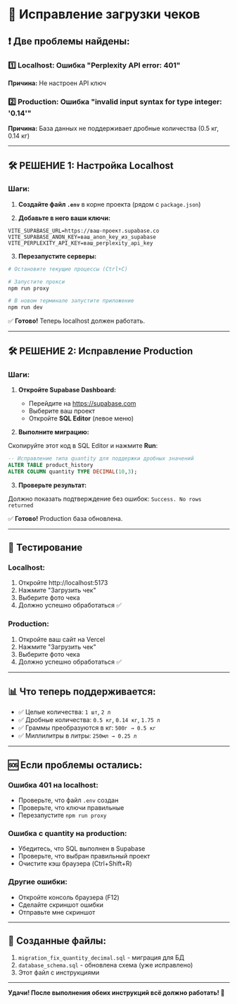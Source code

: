 # 🔧 Исправление загрузки чеков

## ❗ Две проблемы найдены:

### 1️⃣ **Localhost**: Ошибка "Perplexity API error: 401"
**Причина:** Не настроен API ключ

### 2️⃣ **Production**: Ошибка "invalid input syntax for type integer: '0.14'"
**Причина:** База данных не поддерживает дробные количества (0.5 кг, 0.14 кг)

---

## 🛠 РЕШЕНИЕ 1: Настройка Localhost

### Шаги:

1. **Создайте файл `.env`** в корне проекта (рядом с `package.json`)

2. **Добавьте в него ваши ключи:**
```
VITE_SUPABASE_URL=https://ваш-проект.supabase.co
VITE_SUPABASE_ANON_KEY=ваш_anon_key_из_supabase
VITE_PERPLEXITY_API_KEY=ваш_perplexity_api_key
```

3. **Перезапустите серверы:**
```bash
# Остановите текущие процессы (Ctrl+C)

# Запустите прокси
npm run proxy

# В новом терминале запустите приложение
npm run dev
```

✅ **Готово!** Теперь localhost должен работать.

---

## 🛠 РЕШЕНИЕ 2: Исправление Production

### Шаги:

1. **Откройте Supabase Dashboard:**
   - Перейдите на https://supabase.com
   - Выберите ваш проект
   - Откройте **SQL Editor** (левое меню)

2. **Выполните миграцию:**

Скопируйте этот код в SQL Editor и нажмите **Run**:

```sql
-- Исправление типа quantity для поддержки дробных значений
ALTER TABLE product_history 
ALTER COLUMN quantity TYPE DECIMAL(10,3);
```

3. **Проверьте результат:**

Должно показать подтверждение без ошибок: `Success. No rows returned`

✅ **Готово!** Production база обновлена.

---

## 🧪 Тестирование

### Localhost:
1. Откройте http://localhost:5173
2. Нажмите "Загрузить чек"
3. Выберите фото чека
4. Должно успешно обработаться ✅

### Production:
1. Откройте ваш сайт на Vercel
2. Нажмите "Загрузить чек"
3. Выберите фото чека
4. Должно успешно обработаться ✅

---

## 📊 Что теперь поддерживается:

- ✅ Целые количества: `1 шт`, `2 л`
- ✅ Дробные количества: `0.5 кг`, `0.14 кг`, `1.75 л`
- ✅ Граммы преобразуются в кг: `500г → 0.5 кг`
- ✅ Миллилитры в литры: `250мл → 0.25 л`

---

## 🆘 Если проблемы остались:

### Ошибка 401 на localhost:
- Проверьте, что файл `.env` создан
- Проверьте, что ключи правильные
- Перезапустите `npm run proxy`

### Ошибка с quantity на production:
- Убедитесь, что SQL выполнен в Supabase
- Проверьте, что выбран правильный проект
- Очистите кэш браузера (Ctrl+Shift+R)

### Другие ошибки:
- Откройте консоль браузера (F12)
- Сделайте скриншот ошибки
- Отправьте мне скриншот

---

## 📁 Созданные файлы:

1. `migration_fix_quantity_decimal.sql` - миграция для БД
2. `database_schema.sql` - обновлена схема (уже исправлено)
3. Этот файл с инструкциями

---

**Удачи! После выполнения обеих инструкций всё должно работать! 🎉**

